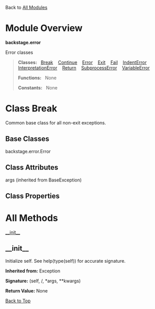 Back to [All Modules](https://github.com/pyrustic/backstage/blob/master/docs/modules/README.md#readme)

# Module Overview

**backstage.error**
 
Error classes

> **Classes:** &nbsp; [Break](https://github.com/pyrustic/backstage/blob/master/docs/modules/content/backstage.error/content/classes/Break.md#class-break) &nbsp;&nbsp; [Continue](https://github.com/pyrustic/backstage/blob/master/docs/modules/content/backstage.error/content/classes/Continue.md#class-continue) &nbsp;&nbsp; [Error](https://github.com/pyrustic/backstage/blob/master/docs/modules/content/backstage.error/content/classes/Error.md#class-error) &nbsp;&nbsp; [Exit](https://github.com/pyrustic/backstage/blob/master/docs/modules/content/backstage.error/content/classes/Exit.md#class-exit) &nbsp;&nbsp; [Fail](https://github.com/pyrustic/backstage/blob/master/docs/modules/content/backstage.error/content/classes/Fail.md#class-fail) &nbsp;&nbsp; [IndentError](https://github.com/pyrustic/backstage/blob/master/docs/modules/content/backstage.error/content/classes/IndentError.md#class-indenterror) &nbsp;&nbsp; [InterpretationError](https://github.com/pyrustic/backstage/blob/master/docs/modules/content/backstage.error/content/classes/InterpretationError.md#class-interpretationerror) &nbsp;&nbsp; [Return](https://github.com/pyrustic/backstage/blob/master/docs/modules/content/backstage.error/content/classes/Return.md#class-return) &nbsp;&nbsp; [SubprocessError](https://github.com/pyrustic/backstage/blob/master/docs/modules/content/backstage.error/content/classes/SubprocessError.md#class-subprocesserror) &nbsp;&nbsp; [VariableError](https://github.com/pyrustic/backstage/blob/master/docs/modules/content/backstage.error/content/classes/VariableError.md#class-variableerror)
>
> **Functions:** &nbsp; None
>
> **Constants:** &nbsp; None

# Class Break
Common base class for all non-exit exceptions.

## Base Classes
backstage.error.Error

## Class Attributes
args (inherited from BaseException)

## Class Properties


# All Methods
[\_\_init\_\_](#__init__)

## \_\_init\_\_
Initialize self.  See help(type(self)) for accurate signature.

**Inherited from:** Exception

**Signature:** (self, /, \*args, \*\*kwargs)





**Return Value:** None

[Back to Top](#module-overview)




